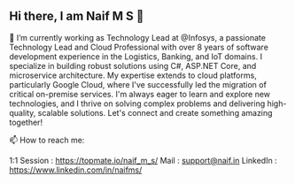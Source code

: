 ## Hi there, I am Naif M S 👋

 🔭 I’m currently working as Technology Lead at @Infosys, a passionate Technology Lead and Cloud Professional with over 8 years of software development experience in the Logistics, Banking, and IoT domains. I specialize in building robust solutions using C#, ASP.NET Core, and microservice architecture. My expertise extends to cloud platforms, particularly Google Cloud, where I've successfully led the migration of critical on-premise services. I'm always eager to learn and explore new technologies, and I thrive on solving complex problems and delivering high-quality, scalable solutions. Let's connect and create something amazing together!

 📫 How to reach me:

  1:1 Session : https://topmate.io/naif_m_s/
  Mail :  support@naif.in
  LinkedIn :  https://www.linkedin.com/in/naifms/
  


<!--
**naifms/naifms** is a ✨ _special_ ✨ repository because its `README.md` (this file) appears on your GitHub profile.

Here are some ideas to get you started:

- 🔭 I’m currently working on ...
- 🌱 I’m currently learning ...
- 👯 I’m looking to collaborate on ...
- 🤔 I’m looking for help with ...
- 💬 Ask me about ...
- 📫 How to reach me: ...
- 😄 Pronouns: ...
- ⚡ Fun fact: ...
-->
